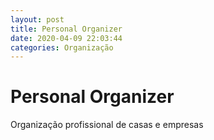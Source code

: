 ```yaml
---
layout: post
title: Personal Organizer 
date: 2020-04-09 22:03:44 
categories: Organização
---
```


# Personal Organizer 

Organização profissional de casas e empresas
